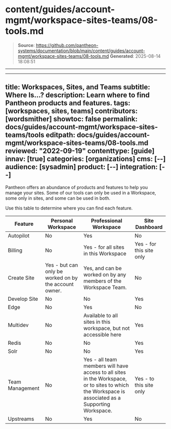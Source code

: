 # content/guides/account-mgmt/workspace-sites-teams/08-tools.md

> **Source**: https://github.com/pantheon-systems/documentation/blob/main/content/guides/account-mgmt/workspace-sites-teams/08-tools.md
> **Generated**: 2025-08-14 18:08:51

---

---
title: Workspaces, Sites, and Teams
subtitle: Where Is...?
description: Learn where to find Pantheon products and features.
tags: [workspaces, sites, teams]
contributors: [wordsmither]
showtoc: false
permalink: docs/guides/account-mgmt/workspace-sites-teams/tools
editpath: docs/guides/account-mgmt/workspace-sites-teams/08-tools.md
reviewed: "2022-09-19"
contenttype: [guide]
innav: [true]
categories: [organizations]
cms: [--]
audience: [sysadmin]
product: [--]
integration: [--]
---

Pantheon offers an abundance of products and features to help you manage your sites.   Some of our tools can only be used in a Workspace, some only in sites, and some can be used in both.

Use this table to determine where you can find each feature.

| Feature          | Personal Workspace | Professional Workspace | Site Dashboard |
| ---------------- | ------------------ | ---------------------- | -------------- |
| Autopilot        | No                 | Yes                    | No             |
| Billing          | No                 | Yes - for all sites in this Workspace                   | Yes - for this site only           |
| Create Site      | Yes - but can only be worked on by the account owner.               | Yes, and can be worked on by any members of the Workspace Team.                    | No             |
| Develop Site     | No                 | No                     | Yes            |
| Edge             | No                 | Yes                    | No             |
| Multidev         | No                 | Available to all sites in this workspace, but not accessible here | Yes |
| Redis            | No                 | No                     | Yes            |
| Solr             | No                 | No                     | Yes            |
| Team Management  | No                 | Yes - all team members will have access to all sites in the Workspace, or to sites to which the Workspace is associated as a Supporting Workspace.                   | Yes - to this site only           |
| Upstreams        | No                 | Yes                    | No             |

